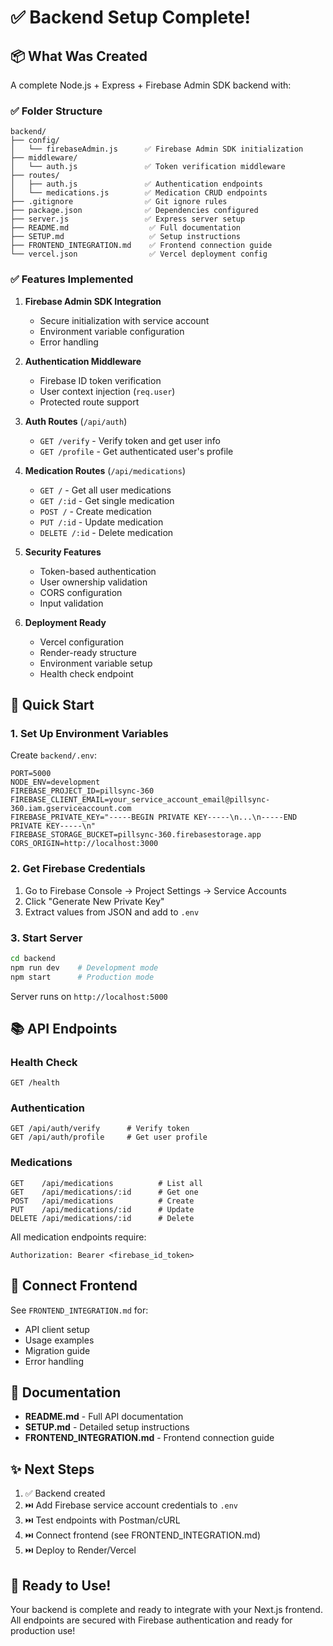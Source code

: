 # ✅ Backend Setup Complete!

## 📦 What Was Created

A complete Node.js + Express + Firebase Admin SDK backend with:

### ✅ Folder Structure
```
backend/
├── config/
│   └── firebaseAdmin.js      ✅ Firebase Admin SDK initialization
├── middleware/
│   └── auth.js               ✅ Token verification middleware
├── routes/
│   ├── auth.js               ✅ Authentication endpoints
│   └── medications.js        ✅ Medication CRUD endpoints
├── .gitignore                ✅ Git ignore rules
├── package.json              ✅ Dependencies configured
├── server.js                 ✅ Express server setup
├── README.md                  ✅ Full documentation
├── SETUP.md                   ✅ Setup instructions
├── FRONTEND_INTEGRATION.md    ✅ Frontend connection guide
└── vercel.json                ✅ Vercel deployment config
```

### ✅ Features Implemented

1. **Firebase Admin SDK Integration**
   - Secure initialization with service account
   - Environment variable configuration
   - Error handling

2. **Authentication Middleware**
   - Firebase ID token verification
   - User context injection (`req.user`)
   - Protected route support

3. **Auth Routes** (`/api/auth`)
   - `GET /verify` - Verify token and get user info
   - `GET /profile` - Get authenticated user's profile

4. **Medication Routes** (`/api/medications`)
   - `GET /` - Get all user medications
   - `GET /:id` - Get single medication
   - `POST /` - Create medication
   - `PUT /:id` - Update medication
   - `DELETE /:id` - Delete medication

5. **Security Features**
   - Token-based authentication
   - User ownership validation
   - CORS configuration
   - Input validation

6. **Deployment Ready**
   - Vercel configuration
   - Render-ready structure
   - Environment variable setup
   - Health check endpoint

## 🚀 Quick Start

### 1. Set Up Environment Variables

Create `backend/.env`:

```env
PORT=5000
NODE_ENV=development
FIREBASE_PROJECT_ID=pillsync-360
FIREBASE_CLIENT_EMAIL=your_service_account_email@pillsync-360.iam.gserviceaccount.com
FIREBASE_PRIVATE_KEY="-----BEGIN PRIVATE KEY-----\n...\n-----END PRIVATE KEY-----\n"
FIREBASE_STORAGE_BUCKET=pillsync-360.firebasestorage.app
CORS_ORIGIN=http://localhost:3000
```

### 2. Get Firebase Credentials

1. Go to Firebase Console → Project Settings → Service Accounts
2. Click "Generate New Private Key"
3. Extract values from JSON and add to `.env`

### 3. Start Server

```bash
cd backend
npm run dev    # Development mode
npm start      # Production mode
```

Server runs on `http://localhost:5000`

## 📚 API Endpoints

### Health Check
```
GET /health
```

### Authentication
```
GET /api/auth/verify      # Verify token
GET /api/auth/profile     # Get user profile
```

### Medications
```
GET    /api/medications          # List all
GET    /api/medications/:id      # Get one
POST   /api/medications          # Create
PUT    /api/medications/:id      # Update
DELETE /api/medications/:id      # Delete
```

All medication endpoints require:
```
Authorization: Bearer <firebase_id_token>
```

## 🔗 Connect Frontend

See `FRONTEND_INTEGRATION.md` for:
- API client setup
- Usage examples
- Migration guide
- Error handling

## 📖 Documentation

- **README.md** - Full API documentation
- **SETUP.md** - Detailed setup instructions
- **FRONTEND_INTEGRATION.md** - Frontend connection guide

## ✨ Next Steps

1. ✅ Backend created
2. ⏭️ Add Firebase service account credentials to `.env`
3. ⏭️ Test endpoints with Postman/cURL
4. ⏭️ Connect frontend (see FRONTEND_INTEGRATION.md)
5. ⏭️ Deploy to Render/Vercel

## 🎯 Ready to Use!

Your backend is complete and ready to integrate with your Next.js frontend. All endpoints are secured with Firebase authentication and ready for production use!

